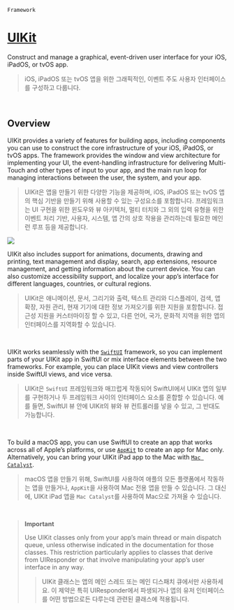 `Framework`

# [UIKit](https://developer.apple.com/documentation/uikit)

Construct and manage a graphical, event-driven user interface for your iOS, iPadOS, or tvOS app.

> iOS, iPadOS 또는 tvOS 앱을 위한 그래픽적인, 이벤트 주도 사용자 인터페이스를 구성하고 다룹니다. 

<br>

## Overview

UIKit provides a variety of features for building apps, including components you can use to construct the core infrastructure of your iOS, iPadOS, or tvOS apps. The framework provides the window and view architecture for implementing your UI, the event-handling infrastructure for delivering Multi-Touch and other types of input to your app, and the main run loop for managing interactions between the user, the system, and your app.

> UIKit은 앱을 만들기 위한 다양한 기능을 제공하며, iOS, iPadOS 또는 tvOS 앱의 핵심 기반을 만들기 위해 사용할 수 있는 구성요소를 포함합니다. 프레임워크는 UI 구현을 위한 윈도우와 뷰 아키텍처, 멀티 터치와 그 외의 입력 유형을 위한 이벤트 처리 기반, 사용자, 시스템, 앱 간의 상호 작용을 관리하는데 필요한 메인 런 루프 등을 제공합니다. 

![](https://docs-assets.developer.apple.com/published/e9dc54c3f1/renderedDark2x-1661916508.png)

UIKit also includes support for animations, documents, drawing and printing, text management and display, search, app extensions, resource management, and getting information about the current device. You can also customize accessibility support, and localize your app’s interface for different languages, countries, or cultural regions.

> UIKit은 애니메이션, 문서, 그리기와 출력, 텍스트 관리와 디스플레이, 검색, 앱 확장, 자원 관리, 현재 기기에 대한 정보 가져오기를 위한 지원을 포함합니다. 접근성 지원을 커스터마이징 할 수 있고, 다른 언어, 국가, 문화적 지역을 위한 앱의 인터페이스를 지역화할 수 있습니다.

<br>

UIKit works seamlessly with the [`SwiftUI`](https://developer.apple.com/documentation/swiftui) framework, so you can implement parts of your UIKit app in SwiftUI or mix interface elements between the two frameworks. For example, you can place UIKit views and view controllers inside SwiftUI views, and vice versa.

> UIKit은 `SwiftUI` 프레임워크와 매끄럽게 작동되어 SwiftUI에서 UIKit 앱의 일부를 구현하거나 두 프레임워크 사이의 인터페이스 요소를 혼합할 수 있습니다. 예를 들면, SwiftUI 뷰 안에 UIKit의 뷰와 뷰 컨트롤러를 넣을 수 있고, 그 반대도 가능합니다.

<br>

To build a macOS app, you can use SwiftUI to create an app that works across all of Apple’s platforms, or use [`AppKit`](https://developer.apple.com/documentation/appkit) to create an app for Mac only. Alternatively, you can bring your UIKit iPad app to the Mac with [`Mac Catalyst`](https://developer.apple.com/documentation/uikit/mac_catalyst).

> macOS 앱을 만들기 위해, SwiftUI를 사용하여 애플의 모든 플랫폼에서 작동하는 앱을 만들거나, `AppKit`을 사용하여 Mac 전용 앱을 만들 수 있습니다. 그 대신에, UIKit iPad 앱을 `Mac Catalyst`를 사용하여 Mac으로 가져올 수 있습니다.

<br>

> **Important**
>
> Use UIKit classes only from your app’s main thread or main dispatch queue, unless otherwise indicated in the documentation for those classes. This restriction particularly applies to classes that derive from UIResponder or that involve manipulating your app’s user interface in any way.
> 
>> UIKit 클래스는 앱의 메인 스레드 또는 메인 디스패치 큐에서만 사용하세요. 이 제약은 특히 UIResponder에서 파생되거나 앱의 유저 인터페이스를 어떤 방법으로든 다루는데 관련된 클래스에 적용됩니다.
